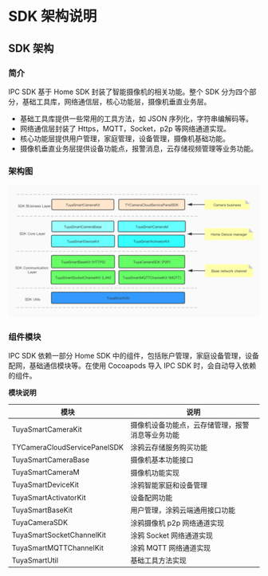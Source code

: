 # SDK 架构说明

## SDK 架构

### 简介

IPC SDK 基于 Home SDK 封装了智能摄像机的相关功能。整个 SDK 分为四个部分，基础工具库，网络通信层，核心功能层，摄像机垂直业务层。

* 基础工具库提供一些常用的工具方法，如 JSON 序列化，字符串编解码等。
* 网络通信层封装了 Https，MQTT，Socket，p2p 等网络通道实现。
* 核心功能层提供用户管理，家庭管理，设备管理，摄像机基础功能。
* 摄像机垂直业务层提供设备功能点，报警消息，云存储视频管理等业务功能。

### 架构图

![architecture](./images/architecture.jpg)

### 组件模块

IPC SDK 依赖一部分 Home SDK 中的组件，包括账户管理，家庭设备管理，设备配网，基础通信模块等。在使用 Cocoapods 导入 IPC SDK 时，会自动导入依赖的组件。

**模块说明**

| 模块                         | 说明                                             |
| ---------------------------- | ------------------------------------------------ |
| TuyaSmartCameraKit           | 摄像机设备功能点，云存储管理，报警消息等业务功能 |
| TYCameraCloudServicePanelSDK | 涂鸦云存储服务购买功能                           |
| TuyaSmartCameraBase          | 摄像机基本功能接口                               |
| TuyaSmartCameraM             | 摄像机功能实现                                   |
| TuyaSmartDeviceKit           | 涂鸦智能家庭和设备管理                           |
| TuyaSmartActivatorKit        | 设备配网功能                                     |
| TuyaSmartBaseKit             | 用户管理，涂鸦云端通用接口功能                   |
| TuyaCameraSDK                | 涂鸦摄像机 p2p 网络通道实现                      |
| TuyaSmartSocketChannelKit    | 涂鸦 Socket 网络通道实现                         |
| TuyaSmartMQTTChannelKit      | 涂鸦 MQTT 网络通道实现                           |
| TuyaSmartUtil                | 基础工具方法实现                                 |



